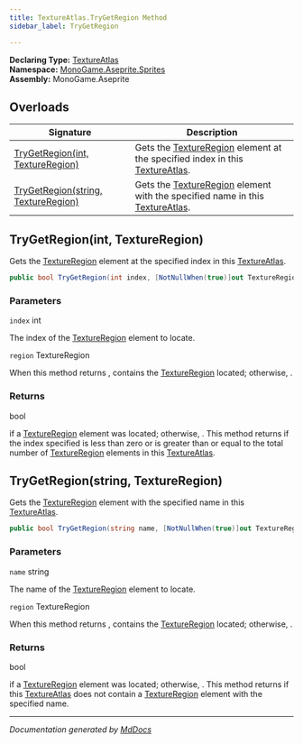 ```yaml
---
title: TextureAtlas.TryGetRegion Method
sidebar_label: TryGetRegion

---
```


**Declaring Type:** [TextureAtlas](../)  
**Namespace:** [MonoGame.Aseprite.Sprites](../../)  
**Assembly:** MonoGame.Aseprite

## Overloads

| Signature                                                                | Description                                                                                                                    |
| ------------------------------------------------------------------------ | ------------------------------------------------------------------------------------------------------------------------------ |
| [TryGetRegion(int, TextureRegion)](#trygetregionint-textureregion)       | Gets the [TextureRegion](../../../TextureRegion/) element at the specified index in this [TextureAtlas](../).  |
| [TryGetRegion(string, TextureRegion)](#trygetregionstring-textureregion) | Gets the [TextureRegion](../../../TextureRegion/) element with the specified name in this [TextureAtlas](../). |

## TryGetRegion(int, TextureRegion)

Gets the [TextureRegion](../../../TextureRegion/) element at the specified index in this [TextureAtlas](../).

```csharp
public bool TryGetRegion(int index, [NotNullWhen(true)]out TextureRegion region);
```

### Parameters

`index`  int

The index of the [TextureRegion](../../../TextureRegion/) element to locate.

`region`  TextureRegion

When this method returns , contains the [TextureRegion](../../../TextureRegion/) located;  otherwise, .

### Returns

bool

 if a [TextureRegion](../../../TextureRegion/) element was located; otherwise, .  This method returns  if the index specified is less than                  zero or is greater than or equal to the total number of [TextureRegion](../../../TextureRegion/) elements in this [TextureAtlas](../).

## TryGetRegion(string, TextureRegion)

Gets the [TextureRegion](../../../TextureRegion/) element with the specified name in this [TextureAtlas](../).

```csharp
public bool TryGetRegion(string name, [NotNullWhen(true)]out TextureRegion region);
```

### Parameters

`name`  string

The name of the [TextureRegion](../../../TextureRegion/) element to locate.

`region`  TextureRegion

When this method returns , contains the [TextureRegion](../../../TextureRegion/) located;  otherwise, .

### Returns

bool

 if a [TextureRegion](../../../TextureRegion/) element was located; otherwise, .  This method returns  if this [TextureAtlas](../)                does not contain a [TextureRegion](../../../TextureRegion/) element with the specified name.

___

*Documentation generated by [MdDocs](https://github.com/ap0llo/mddocs)*
